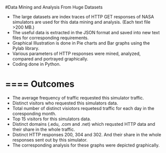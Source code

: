 #Data Mining and Analysis From Huge Datasets

- The large datasets are index traces of HTTP GET responses of NASA simulators are used for this data mining and analysis. (Each text file >200 MB.)
- The useful data is extracted in the JSON format and saved into new text files for corresponding requirements.
- Graphical Illustration is done in Pie charts and Bar graphs using the Pylab library.
- Various parameters of HTTP responses were mined, analyzed, compared and portrayed graphically.
- Coding done in Python.


====
Outcomes
====

- The average frequency of traffic requested this simulator traffic.
- Distinct visitors who requested this simulators data.
- Total number of distinct visiotors requetesd traffic for each day in the coresponding month.
- Top 15 visitors for this simulators data.
- Distinct domains (.edu, .com and .net) which requsted HTTP data and their share in the whole traffic.
- Distinct HTTP responses 200, 304 and 302. And their share in the whole responses sent out by this simulator.
- The corresponding analysis for these graphs were depicted graphically.

